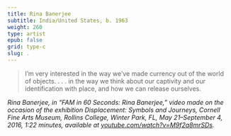```yaml
---
title: Rina Banerjee
subtitle: India/United States, b. 1963
weight: 260
type: artist
epub: false
grid: type-c
slug: .
---
```

>I’m very interested in the way we’ve made currency out of the world of objects. . . . in the way we think about our captivity and our identification with place, and how we can release ourselves.

<cite>Rina Banerjee, in “FAM in 60 Seconds: Rina Banerjee,” video made on the occasion of the exhibition *Displacement: Symbols and Journeys,* Cornell Fine Arts Museum, Rollins College, Winter Park, FL, May 21–September 4, 2016, 1:22 minutes, available at [youtube.com/watch?v=M9f2a8mrSDs](https://www.youtube.com/watch?v=M9f2a8mrSDs).</cite>
